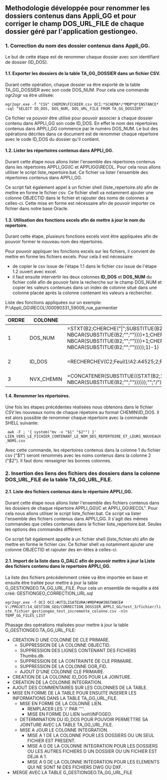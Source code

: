 ## Methodologie développée pour renommer les dossiers contenus dans Appli_GG et pour corriger le champ __DOS_URL_FILE__ de chaque dossier géré par l'application gestiongeo.

### 1. Correction du nom des dossier contenus dans Appli_GG.

Le but de cette étape est de renommer chaque dossier avec son identifiant de dossier (ID_DOS).

#### 1.1. Exporter les dossiers de la table TA_GG_DOSSIER dans un fichier CSV.

Durant cette opération, chaque dossier va être exporté de la table TA_GG_DOSSIER avec son code DOS_NUM. Pour cela une commande *ogr2ogr* va être utilisée:

``
ogr2ogr.exe -f "CSV" CHEMIN\FICHIER.csv OCI:*SCHEMA*/*MDP*@*INSTANCE* -sql "SELECT ID_DOS, DOS_NUM, DOS_URL_FILE FROM TA_GG_DOSSIER"
``

Ce fichier va pouvoir être utilisé pour pouvoir associer à chaque dossier contenu dans APPLI_GG son code ID_DOS. En effet le nom des répertoires contenus dans APPLI_GG commence par le numéro DOS_NUM. Le but des opérations décrites dans ce document est de renommer chaque répertoire avec le code ID_DOS du dossier qu'il contient.

#### 1.2. Lister les répertoires contenus dans APPLI_GG.

Durant cette étape nous allons lister l'ensemble des répertoires contenus dans les répertoires APPLI_GG\IC et APPLIGG\RECOL. Pour cela nous allons utiliser le script liste_repertoire.bat. Ce fichier va lister l'ensemble des répertoires contenus dans APPLI_GG.

Ce script fait également appel à un fichier shell (liste_repertoire.sh) afin de mettre en forme le fichier csv. Ce fichier shell va notamment ajouter une colonne OBJECTID dans le fichier et rajouter des noms de colonnes à celles-ci. Cette mise en forme est nécessaire afin de pouvoir importer ce fichier dans notre base Oracle.

#### 1.3. Utilisation des fonctions excels afin de mettre à jour le nom du repertoire.

Durant cette étape, plusieurs fonctions excels vont être appliquées afin de pouvoir former le nouveau nom des répertoires.

Pour pouvoir appliquer les fonctions excels sur les fichiers, il convient de mettre en forme les fichiers excels. Pour cela il est nécessaire:
* de copier le csv issue de l'étape 1.1 dans le fichier csv issue de l'étape 1.2 ouvert avec excel.
* il faut ensuite intervertir les deux colonnes __ID_DOS__ et __DOS_NUM__  du fichier collé afin de pouvoir faire la recherche sur le champ DOS_NUM et copier les valeurs contenues dans un index de colonne situé dans une colonne placée après la colonne contenant les valeurs a rechercher.

Liste des fonctions appliquées sur un exemple: P:\Appli_GG\RECOL\100090331_59009_rue_parmentier

| ORDRE | COLONNE    | FONCTION                                                                                                                                                                                                                                                                 | RESULTAT                                     | REMARQUE               |
|-------|------------|--------------------------------------------------------------------------------------------------------------------------------------------------------------------------------------------------------------------------------------------------------------------------|----------------------------------------------|------------------------|
| 1     | DOS_NUM    | =STXT(B2;CHERCHE("\|";SUBSTITUE(B2;"\";"\|";NBCAR(B2)-NBCAR(SUBSTITUE(B2;"\";""))))+1;CHERCHE("_";STXT(B2;CHERCHE("\|";SUBSTITUE(B2;"\";"\|";NBCAR(B2)-NBCAR(SUBSTITUE(B2;"\";""))))+1;CHERCHE("\|";SUBSTITUE(B2;"\";"\|";NBCAR(B2)-NBCAR(SUBSTITUE(B2;"\";"")))));1)-1) | 100090331                                    |                        |
| 2     | ID_DOS     | =RECHERCHEV(C2;Feuil1!$A$2:$A$4525;2;FAUX)                                                                                                                                                                                                                               | 3744                                         | ATTENTION A LA MATRICE |
| 3     | NVX_CHEMIN | =CONCATENER(SUBSTITUE((STXT(B2;1;CHERCHE("\|";SUBSTITUE(B2;"\";"\|";NBCAR(B2)-NBCAR(SUBSTITUE(B2;"\";""))))));"\";"/");D2)                                                                                                                                               | V:/PROJET/14_GESTION_GEO/Appli_GG/RECOL/3744 |                        |


#### 1.4. Renommer les répertoires.

Une fois les étapes précédentes réalisées nous obtenons dans le fichier _CSV_ les nouveaux noms de chaque répetoire au format CHEMIN\ID_DOS. Il est alors possible de renommer chaque répertoire avec la commande SHELL suivante:

`` 
awk -F ; '{ system("mv -v "$1" "$2"") }' LIEN_VERS_LE_FICHIER_CONTENANT_LE_NOM_DES_REPERTOIRE_ET_LEURS_NOUVEAUX_NOMS.csv
``

Avec cette commande, les répertoires contenus dans la colonne 1 du fichier csv ("$1") seront renommés avec les noms contenus dans la colonne 2 ("$2"). Il faut donc renseigner les bonnes colonnes.

### 2. Insertion des liens des fichiers des dossiers dans la colonne DOS_URL_FILE de la table TA_GG_URL_FILE.

#### 2.1. Liste des fichiers contenus dans le répertoire APPLI_GG.

Durant cette étape nous allons lister l'ensemble des fichiers contenus dans les dossiers de chaque répertoire APPLI_GG\IC et APPLI_GG\RECOL". Pour cela nous allons utiliser le script liste_fichier.bat. Ce script va lister l'ensemble des fichiers contenus dans APPLI_GG. Il s'agit des mêmes commandes que celles contenues dans le fichier liste_repertoire.bat. Seules les options des commandes diffèrent.

Ce script fait également appelle à un fichier shell (liste_fichier.sh) afin de mettre en forme le fichier csv. Ce fichier shell va notamment ajouter une colonne OBJECTID et rajouter des en-têtes à celles-ci.

#### 2.1. Import de la liste dans G_DALC afin de pouvoir mettre à jour la Liste des fichiers contenu dans le repertoire APPLI_GG.

La liste des fichiers précédemment créée va être importée en base et ensuite être traitée pour mettre à jour la table G_GESTIONGEO.TA_GG_URL_FILE. Pour cela un ensemble de requête a été créé:
GESTIONGEO_CORRECTION_URL.sql

``
ogr2ogr.exe -f OCI OCI:#UTILISATEUR#/#MDP#@#INSTANCE# V:/PROJET/14_GESTION_GEO/CORRECTION_DOSSIER_APPLI_GG/test_3/fichier/liste_fichier_gestiongeo_test_incremente_colonne.csv -nln TEMP_GG_FILES_LIST
``

Phasage des opérations réalisées pour mettre à jour la table G_GESTIONGEO.TA_GG_URL_FILE:

* CREATION D UNE COLONNE DE CLE PRIMARE.
	* SUPPRESSION DE LA COLONNE OBJECTID.
	* SUPPRESSION DES LIGNES CONTENANT DES FICHIERS Thumbs.db.
	* SUPPRESSION DE LA CONTRAINTE DE CLE PRIMAIRE.
	* SUPPRESSION DE LA COLONNE OGR_FID.
	* AJOUT D'UNE COLONNE CLE PRIMAIRE.
* CREATION DE LA COLONNE ID_DOS POUR LA JOINTURE.
* CREATION DE LA COLONNE INTEGRATION.
* AJOUT DES COMMENTAIRES SUR LES COLONNES DE LA TABLE.
* MISE EN FORME DE LA TABLE POUR ENSUITE INSERER LES INFORMATIONS DANS LA TABLE TA_GG_URL_FILE.
	* MISE EN FORME DE LA COLONNE LIEN.
		* REMPLACER LES  '/' PAR ''\''.
		* MISE EN FORME DU LIEN \\volt\INFOGEO.
	* DETERMINATION DU ID_DOS POUR POUVOIR PERMETTRE SA JOINTURE AVEC LA TABLE TA_GG_URL_FILE.
	* MISE A JOUR LE COLONNE INTEGRATION.
		* MISE A 1 DE LA COLONNE POUR LES DOSSIERS OU UN SEUL FICHIER EST PRESENT.
		* MISE A 0 DE LA COLONNE INTEGRATION POUR LES DOSSIERS OU LES AUTRES FICHIERS D UN DOSSIER OU UN FICHIER EST DEJA A 1.
		* MISE A 0 DE LA COLONNE INTEGRATION POUR LES ELEMENTS QUI NE SONT NI DES FICHIERS DWG OU DXF.
* MERGE AVEC LA TABLE G_GESTIONGEO.TA_GG_URL_FILE